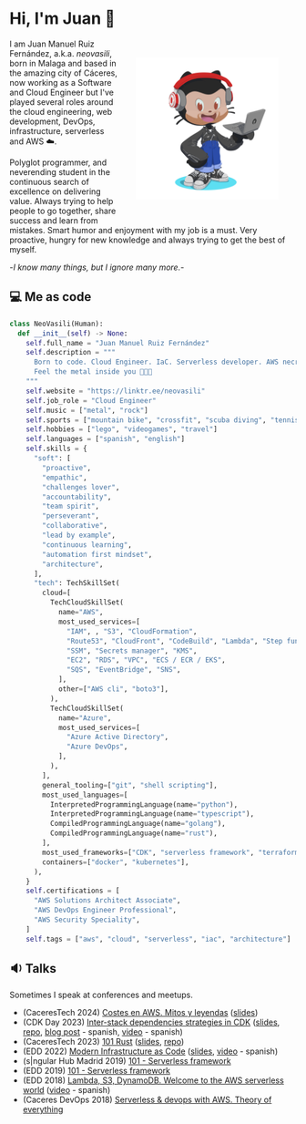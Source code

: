 # Hi, I'm Juan 👋

<img align="right" width="250" height="250" style="padding: 2rem;" src="assets/img/my-octocat.png?raw=true">

I am Juan Manuel Ruiz Fernández, a.k.a. *neovasili*, born in Malaga and based in the amazing city of Cáceres, now working as a Software and Cloud Engineer but I've played several roles around the cloud engineering, web development, DevOps, infrastructure, serverless and AWS ☁️.

Polyglot programmer, and neverending student in the continuous search of excellence on delivering value. Always trying to help people to go together, share success and learn from mistakes. Smart humor and enjoyment with my job is a must. Very proactive, hungry for new knowledge and always trying to get the best of myself.

-*I know many things, but I ignore many more.*-

## 💻 Me as code

```python
class NeoVasili(Human):
  def __init__(self) -> None:
    self.full_name = "Juan Manuel Ruiz Fernández"
    self.description = """
      Born to code. Cloud Engineer. IaC. Serverless developer. AWS necromancer
      Feel the metal inside you 🤘🤘🤘
    """
    self.website = "https://linktr.ee/neovasili"
    self.job_role = "Cloud Engineer"
    self.music = ["metal", "rock"]
    self.sports = ["mountain bike", "crossfit", "scuba diving", "tennis", "f1"]
    self.hobbies = ["lego", "videogames", "travel"]
    self.languages = ["spanish", "english"]
    self.skills = {
      "soft": [
        "proactive",
        "empathic",
        "challenges lover",
        "accountability",
        "team spirit",
        "perseverant",
        "collaborative",
        "lead by example",
        "continuous learning",
        "automation first mindset",
        "architecture",
      ],
      "tech": TechSkillSet(
        cloud=[
          TechCloudSkillSet(
            name="AWS",
            most_used_services=[
              "IAM", , "S3", "CloudFormation",
              "Route53", "CloudFront", "CodeBuild", "Lambda", "Step functions", "API Gateway", "DynamoDB",
              "SSM", "Secrets manager", "KMS",
              "EC2", "RDS", "VPC", "ECS / ECR / EKS",
              "SQS", "EventBridge", "SNS",
            ],
            other=["AWS cli", "boto3"],
          ),
          TechCloudSkillSet(
            name="Azure",
            most_used_services=[
              "Azure Active Directory",
              "Azure DevOps",
            ],
          ),
        ],
        general_tooling=["git", "shell scripting"],
        most_used_languages=[
          InterpretedProgrammingLanguage(name="python"),
          InterpretedProgrammingLanguage(name="typescript"),
          CompiledProgrammingLanguage(name="golang"),
          CompiledProgrammingLanguage(name="rust"),
        ],
        most_used_frameworks=["CDK", "serverless framework", "terraform", "pulumi"],
        containers=["docker", "kubernetes"],
      ),
    }
    self.certifications = [
      "AWS Solutions Architect Associate",
      "AWS DevOps Engineer Professional",
      "AWS Security Speciality",
    ]
    self.tags = ["aws", "cloud", "serverless", "iac", "architecture"]
```

## 🔉 Talks

Sometimes I speak at conferences and meetups.

- (CaceresTech 2024) [Costes en AWS. Mitos y leyendas](https://www.meetup.com/es-ES/cacerestech/events/300902964/) ([slides](https://files.juanmanuelruizfernandez.com/speechs/aws-costs-myths-and-legends.pdf))
- (CDK Day 2023) [Inter-stack dependencies strategies in CDK](https://www.cdkday.com/#inter-stack-dependencies-strategies-in-cdk) ([slides](https://files.juanmanuelruizfernandez.com/speechs/inter-stacks-dependencies-strategies.pdf), [repo](https://github.com/neovasili/cdk-day-2023-stacks-dependencies), [blog post](https://dev.to/aws-espanol/estrategias-para-manejar-dependencias-entre-stacks-en-cdk-3bjj) - spanish, [video](https://www.youtube.com/watch?v=ZAQC-cOXL4M&t=7730s) - spanish)
- (CaceresTech 2023) [101 Rust](https://www.meetup.com/es-ES/cacerestech/events/292010650/) ([slides](https://files.juanmanuelruizfernandez.com/speechs/101-rust.pdf), [repo](https://github.com/neovasili/101-rust))
- (EDD 2022) [Modern Infrastructure as Code](https://extremaduradigitalday.com/ponente/juan-manuel-ruiz-fernandez/) ([slides](https://files.juanmanuelruizfernandez.com/speechs/modern-infrastructure-as-code.pdf), [video](https://www.youtube.com/watch?v=SGXoqiVTG_o) - spanish)
- (s|ngular Hub Madrid 2019) [101 - Serverless framework](https://twitter.com/sngular/status/1194671450793357313)
- (EDD 2019) [101 - Serverless framework](https://2019.extremaduradigitalday.com/ponente/juan-manuel-ruiz-fernandezsngular/)
- (EDD 2018) [Lambda, S3, DynamoDB. Welcome to the AWS serverless world](https://2018.extremaduradigitalday.com/ponentes/juan-manuel-ruiz-fernandez/) ([video](https://youtu.be/VO2_3wuaNBk?t=7110) - spanish)
- (Caceres DevOps 2018) [Serverless & devops with AWS. Theory of everything](https://www.meetup.com/es/caceres-devops/events/254786282/)
